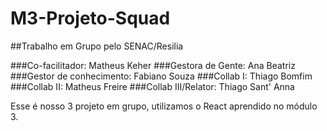 # M3-Projeto-Squad

##Trabalho em Grupo pelo SENAC/Resilia

###Co-facilitador: Matheus Keher
###Gestora de Gente: Ana Beatriz
###Gestor de conhecimento: Fabiano Souza
###Collab I: Thiago Bomfim
###Collab II: Matheus Freire
###Collab III/Relator: Thiago Sant' Anna

Esse é nosso 3 projeto em grupo, utilizamos o React aprendido no módulo 3.
